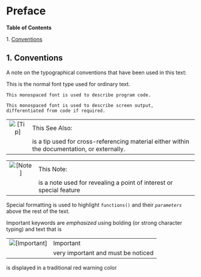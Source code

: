 <div>

<div>

<div>

<div>

# Preface

</div>

</div>

</div>

<div>

**Table of Contents**

<span class="section">1. [Conventions](preface.html#conventions)</span>

</div>

<div>

<div>

<div>

<div>

## 1. Conventions

</div>

</div>

</div>

A note on the typographical conventions that have been used in this
text:

This is the normal font type used for ordinary text.

``` programlisting
This monospaced font is used to describe program code.
```

``` screen
This monospaced font is used to describe screen output, 
differentiated from code if required.
```

<div>

|                            |                                                                                              |
|:--------------------------:|:---------------------------------------------------------------------------------------------|
| ![\[Tip\]](images/tip.png) | This See Also:                                                                               |
|                            | is a tip used for cross-referencing material either within the documentation, or externally. |

</div>

<div>

|                              |                                                                     |
|:----------------------------:|:--------------------------------------------------------------------|
| ![\[Note\]](images/note.png) | This Note:                                                          |
|                              | is a note used for revealing a point of interest or special feature |

</div>

Special formatting is used to highlight `functions()` and their
*`parameters`* above the rest of the text.

Important keywords are <span class="emphasis">*emphasized*</span> using
bolding (or strong character typing) and text that is

<div>

|                                        |                                    |
|:--------------------------------------:|:-----------------------------------|
| ![\[Important\]](images/important.png) | Important                          |
|                                        | very important and must be noticed |

</div>

is displayed in a traditional red warning color

</div>

</div>
